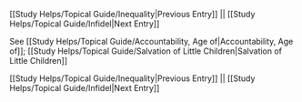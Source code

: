 [[Study Helps/Topical Guide/Inequality|Previous Entry]]  ||  [[Study Helps/Topical Guide/Infidel|Next Entry]]

 See [[Study Helps/Topical Guide/Accountability, Age of|Accountability, Age of]]; [[Study Helps/Topical Guide/Salvation of Little Children|Salvation of Little Children]]

[[Study Helps/Topical Guide/Inequality|Previous Entry]]  ||  [[Study Helps/Topical Guide/Infidel|Next Entry]]